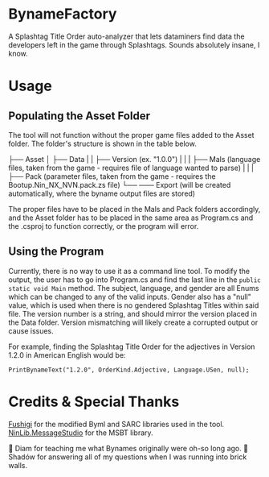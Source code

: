 # BynameFactory
A Splashtag Title Order auto-analyzer that lets dataminers find data the developers left in the game through Splashtags. Sounds absolutely insane, I know.

# Usage
## Populating the Asset Folder
The tool will not function without the proper game files added to the Asset folder. The folder's structure is shown in the table below.

├── Asset
│   ├── Data
|   |   ├── Version (ex. "1.0.0")
|   |   |   ├── Mals (language files, taken from the game - requires file of language wanted to parse)
|   |   |   ├── Pack (parameter files, taken from the game - requires the Bootup.Nin_NX_NVN.pack.zs file)
└── ─── Export (will be created automatically, where the byname output files are stored)

The proper files have to be placed in the Mals and Pack folders accordingly, and the Asset folder has to be placed in the same area as Program.cs and the .csproj to function correctly, or the program will error.

## Using the Program

Currently, there is no way to use it as a command line tool. To modify the output, the user has to go into Program.cs and find the last line in the `public static void Main` method.
The subject, language, and gender are all Enums which can be changed to any of the valid inputs. Gender also has a "null" value, which is used when there is no gendered Splashtag Titles within said file.
The version number is a string, and should mirror the version placed in the Data folder. Version mismatching will likely create a corrupted output or cause issues.

For example, finding the Splashtag Title Order for the adjectives in Version 1.2.0 in American English would be:
```
PrintBynameText("1.2.0", OrderKind.Adjective, Language.USen, null);
```

# Credits & Special Thanks
[Fushigi](https://github.com/shibbo/Fushigi) for the modified Byml and SARC libraries used in the tool.
[NinLib.MessageStudio](https://github.com/OatmealDome/OatmealDome.NinLib.MessageStudio) for the MSBT library.

💖 Diam for teaching me what Bynames originally were oh-so long ago.
💖 Shadów for answering all of my questions when I was running into brick walls.
